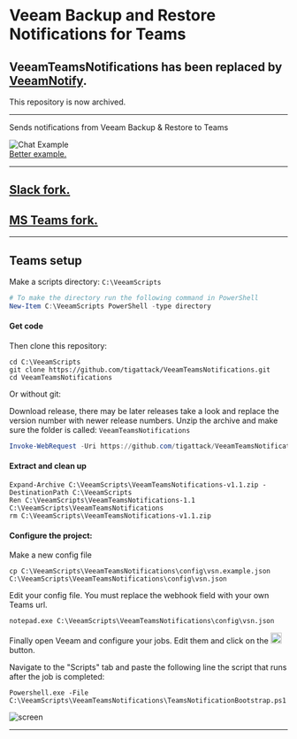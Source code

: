 # Veeam Backup and Restore Notifications for Teams

## VeeamTeamsNotifications has been replaced by [VeeamNotify](https://github.com/tigattack/VeeamNotify).

This repository is now archived.

---

Sends notifications from Veeam Backup & Restore to Teams

![Chat Example](https://raw.githubusercontent.com/tigattack/VeeamTeamsNotifications/master/asset/img/screens/sh-2.png)    
[Better example.](https://raw.githubusercontent.com/tigattack/VeeamTeamsNotifications/master/asset/img/screens/sh-4.png)

---
## [Slack fork.](https://github.com/tigattack/VeeamSlackNotifications)
## [MS Teams fork.](https://github.com/tigattack/VeeamTeamsNotifications)
---
## Teams setup

Make a scripts directory: `C:\VeeamScripts`

```powershell
# To make the directory run the following command in PowerShell
New-Item C:\VeeamScripts PowerShell -type directory
```

#### Get code

Then clone this repository:

```shell
cd C:\VeeamScripts
git clone https://github.com/tigattack/VeeamTeamsNotifications.git
cd VeeamTeamsNotifications
```

Or without git:

Download release, there may be later releases take a look and replace the version number with newer release numbers.
Unzip the archive and make sure the folder is called: `VeeamTeamsNotifications`
```powershell
Invoke-WebRequest -Uri https://github.com/tigattack/VeeamTeamsNotifications/archive/v1.1.zip -OutFile C:\VeeamScripts\VeeamTeamsNotifications-v1.1.zip
```

#### Extract and clean up
```shell
Expand-Archive C:\VeeamScripts\VeeamTeamsNotifications-v1.1.zip -DestinationPath C:\VeeamScripts
Ren C:\VeeamScripts\VeeamTeamsNotifications-1.1 C:\VeeamScripts\VeeamTeamsNotifications
rm C:\VeeamScripts\VeeamTeamsNotifications-v1.1.zip
```

#### Configure the project:
Make a new config file
```shell
cp C:\VeeamScripts\VeeamTeamsNotifications\config\vsn.example.json C:\VeeamScripts\VeeamTeamsNotifications\config\vsn.json
```
 Edit your config file. You must replace the webhook field with your own Teams url.
 ```shell
notepad.exe C:\VeeamScripts\VeeamTeamsNotifications\config\vsn.json
```

Finally open Veeam and configure your jobs. Edit them and click on the <img src="asset/img/screens/sh-3.png" height="20"> button.

Navigate to the "Scripts" tab and paste the following line the script that runs after the job is completed:

```shell
Powershell.exe -File C:\VeeamScripts\VeeamTeamsNotifications\TeamsNotificationBootstrap.ps1
```

![screen](asset/img/screens/sh-1.png)

---
